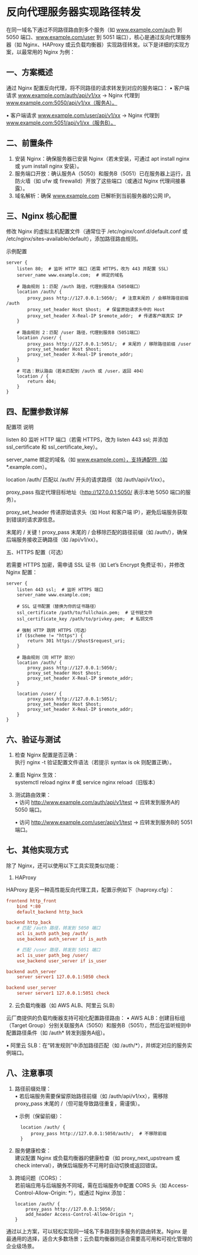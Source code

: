 # 反向代理服务器实现路径转发

在同一域名下通过不同路径路由到多个服务（如 www.example.com/auth 到 5050 端口、www.example.com/user 到 5051 端口），核心是通过反向代理服务器（如 Nginx、HAProxy 或云负载均衡器）实现路径转发。以下是详细的实现方案，以最常用的 Nginx 为例：

## 一、方案概述

通过 Nginx 配置反向代理，将不同路径的请求转发到对应的服务端口：
• 客户端请求 www.example.com/auth/api/v1/xx → Nginx 代理到 www.example.com:5050/api/v1/xx（服务A）。

• 客户端请求 www.example.com/user/api/v1/xx → Nginx 代理到 www.example.com:5051/api/v1/xx（服务B）。

## 二、前置条件

1. 安装 Nginx：确保服务器已安装 Nginx（若未安装，可通过 apt install nginx 或 yum install nginx 安装）。
2. 服务端口开放：确认服务A（5050）和服务B（5051）已在服务器上运行，且防火墙（如 ufw 或 firewalld）开放了这些端口（或通过 Nginx 代理间接暴露）。
3. 域名解析：确保 www.example.com 已解析到当前服务器的公网 IP。

## 三、Nginx 核心配置

修改 Nginx 的虚拟主机配置文件（通常位于 /etc/nginx/conf.d/default.conf 或 /etc/nginx/sites-available/default），添加路径路由规则。

示例配置
```nginx
server {
    listen 80;  # 监听 HTTP 端口（若需 HTTPS，改为 443 并配置 SSL）
    server_name www.example.com;  # 绑定的域名

    # 路由规则 1：匹配 /auth 路径，代理到服务A（5050端口）
    location /auth/ {
        proxy_pass http://127.0.0.1:5050/;  # 注意末尾的 / 会移除路径前缀 /auth
        proxy_set_header Host $host;  # 保留原始请求头中的 Host
        proxy_set_header X-Real-IP $remote_addr;  # 传递客户端真实 IP
    }

    # 路由规则 2：匹配 /user 路径，代理到服务B（5051端口）
    location /user/ {
        proxy_pass http://127.0.0.1:5051/;  # 末尾的 / 移除路径前缀 /user
        proxy_set_header Host $host;
        proxy_set_header X-Real-IP $remote_addr;
    }

    # 可选：默认路由（若未匹配到 /auth 或 /user，返回 404）
    location / {
        return 404;
    }
}
```

## 四、配置参数详解

配置项 说明

listen 80 监听 HTTP 端口（若需 HTTPS，改为 listen 443 ssl; 并添加 ssl_certificate 和 ssl_certificate_key）。

server_name 绑定的域名（如 www.example.com），支持通配符（如 *.example.com）。

location /auth/ 匹配以 /auth/ 开头的请求路径（如 /auth/api/v1/xx）。

proxy_pass 指定代理目标地址（http://127.0.0.1:5050/ 表示本地 5050 端口的服务）。

proxy_set_header 传递原始请求头（如 Host 和客户端 IP），避免后端服务获取到错误的请求源信息。

末尾的 / 关键！proxy_pass 末尾的 / 会移除匹配的路径前缀（如 /auth/），确保后端服务接收正确路径（如 /api/v1/xx）。

五、HTTPS 配置（可选）

若需要 HTTPS 加密，需申请 SSL 证书（如 Let’s Encrypt 免费证书），并修改 Nginx 配置：
```nginx
server {
    listen 443 ssl;  # 监听 HTTPS 端口
    server_name www.example.com;

    # SSL 证书配置（替换为你的证书路径）
    ssl_certificate /path/to/fullchain.pem;  # 证书链文件
    ssl_certificate_key /path/to/privkey.pem;  # 私钥文件

    # 强制 HTTP 跳转 HTTPS（可选）
    if ($scheme != "https") {
        return 301 https://$host$request_uri;
    }

    # 路由规则（同 HTTP 部分）
    location /auth/ {
        proxy_pass http://127.0.0.1:5050/;
        proxy_set_header Host $host;
        proxy_set_header X-Real-IP $remote_addr;
    }

    location /user/ {
        proxy_pass http://127.0.0.1:5051/;
        proxy_set_header Host $host;
        proxy_set_header X-Real-IP $remote_addr;
    }
}
```

## 六、验证与测试

1. 检查 Nginx 配置是否正确：  
   执行 nginx -t 验证配置文件语法（若提示 syntax is ok 则配置正确）。

2. 重启 Nginx 生效：  
   systemctl reload nginx  # 或 service nginx reload（旧版本）
   

3. 测试路由效果：  
   • 访问 http://www.example.com/auth/api/v1/test → 应转发到服务A的 5050 端口。  

   • 访问 http://www.example.com/user/api/v1/test → 应转发到服务B的 5051 端口。  

## 七、其他实现方式

除了 Nginx，还可以使用以下工具实现类似功能：

1. HAProxy

HAProxy 是另一种高性能反向代理工具，配置示例如下（haproxy.cfg）：
```cfg
frontend http_front
    bind *:80
    default_backend http_back

backend http_back
    # 匹配 /auth 路径，转发到 5050 端口
    acl is_auth path_beg /auth/
    use_backend auth_server if is_auth

    # 匹配 /user 路径，转发到 5051 端口
    acl is_user path_beg /user/
    use_backend user_server if is_user

backend auth_server
    server server1 127.0.0.1:5050 check

backend user_server
    server server1 127.0.0.1:5051 check
```

2. 云负载均衡器（如 AWS ALB、阿里云 SLB）

云厂商提供的负载均衡器支持可视化配置路径路由：
• AWS ALB：创建目标组（Target Group）分别关联服务A（5050）和服务B（5051），然后在监听规则中配置路径条件（如 /auth* 转发到服务A组）。  

• 阿里云 SLB：在“转发规则”中添加路径匹配（如 /auth/*），并绑定对应的服务实例端口。  

## 八、注意事项

1. 路径前缀处理：  
   • 若后端服务需要保留原始路径前缀（如 /auth/api/v1/xx），需移除 proxy_pass 末尾的 /（但可能导致路径重复，需谨慎）。  

   • 示例（保留前缀）：  
   ```nginx
     location /auth/ {
         proxy_pass http://127.0.0.1:5050/auth/;  # 不移除前缀
     }
    ```
     

2. 服务健康检查：  
   建议配置 Nginx 或负载均衡器的健康检查（如 proxy_next_upstream 或 check interval），确保后端服务不可用时自动切换或返回错误。

3. 跨域问题（CORS）：  
   若前端应用与后端服务不同域，需在后端服务中配置 CORS 头（如 Access-Control-Allow-Origin: *），或通过 Nginx 添加：
   ```nginx
   location /auth/ {
       proxy_pass http://127.0.0.1:5050/;
       add_header Access-Control-Allow-Origin *;
   }
    ```
   

通过以上方案，可以轻松实现同一域名下多路径到多服务的路由转发。Nginx 是最通用的选择，适合大多数场景；云负载均衡器则适合需要高可用和可视化管理的企业级场景。